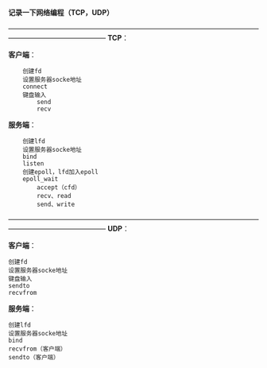**记录一下网络编程（TCP，UDP）**

——————————————————————————————————————————————————
**TCP**：

**客户端**：

```
	创建fd
	设置服务器socke地址
	connect
	键盘输入
		send
		recv
```

**服务端**：
```
	创建lfd
	设置服务器socke地址
	bind
	listen
	创建epoll，lfd加入epoll
	epoll_wait
		accept（cfd）	
		recv、read
		send、write
```
——————————————————————————————————————————————————
**UDP**：

**客户端**：
```
创建fd
设置服务器socke地址
键盘输入
sendto
recvfrom
```


**服务端**：
```
创建lfd
设置服务器socke地址
bind
recvfrom（客户端）
sendto（客户端）
```









